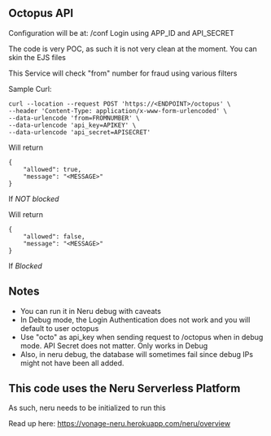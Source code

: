 ## Octopus API

Configuration will be at: /conf
Login using APP_ID and API_SECRET

The code is very POC, as such it is not very clean at the moment. You can skin the EJS files

This Service will check "from" number for fraud using various filters

Sample Curl:
```
curl --location --request POST 'https://<ENDPOINT>/octopus' \
--header 'Content-Type: application/x-www-form-urlencoded' \
--data-urlencode 'from=FROMNUMBER' \
--data-urlencode 'api_key=APIKEY' \
--data-urlencode 'api_secret=APISECRET'
```

Will return 
```
{
    "allowed": true,
    "message": "<MESSAGE>"
}
```
If *NOT blocked*

Will return 
```
{
    "allowed": false,
    "message": "<MESSAGE>"
}
```
If *Blocked*

## Notes
- You can run it in Neru debug with caveats
- In Debug mode, the Login Authentication does not work and you will default to user octopus
- Use "octo" as api_key when sending request to /octopus when in debug mode. API Secret does not matter. Only works in Debug
- Also, in neru debug, the database will sometimes fail since debug IPs might not have been all added.

## This code uses the Neru Serverless Platform
As such, neru needs to be initialized to run this

Read up here: https://vonage-neru.herokuapp.com/neru/overview
